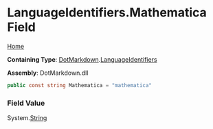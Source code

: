 # LanguageIdentifiers\.Mathematica Field

[Home](../../../README.md)

**Containing Type**: [DotMarkdown](../../README.md)\.[LanguageIdentifiers](../README.md)

**Assembly**: DotMarkdown\.dll

```csharp
public const string Mathematica = "mathematica"
```

### Field Value

System\.[String](https://docs.microsoft.com/en-us/dotnet/api/system.string)